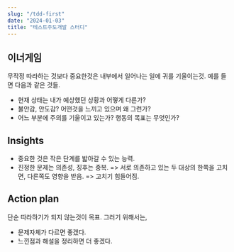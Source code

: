 ```yaml
---
slug: "/tdd-first"
date: "2024-01-03"
title: "테스트주도개발 스터디"
---
```


## 이너게임

무작정 따라하는 것보다 중요한것은 내부에서 일어나는 일에 귀를 기울이는것.
예를 들면 다음과 같은 것들. 

- 현재 상태는 내가 예상했던 상황과 어떻게 다른가?
- 불안감, 안도감? 어떤것을 느끼고 있으며 왜 그런가?
- 어느 부분에 주의를 기울이고 있는가? 행동의 목표는 무엇인가?

## Insights 
- 중요한 것은 작은 단계를 밟아갈 수 있는 능력.
- 진정한 문제는 의존성, 징후는 중복. => 서로 의존하고 있는 두 대상의 한쪽을 고치면, 다른쪽도 영향을 받음. => 고치기 힘들어짐.

## Action plan
단순 따라하기가 되지 않는것이 목표. 
그러기 위해서는,

- 문제자체가 다르면 좋겠다.
- 느낀점과 해설을 정리하면 더 좋겠다.  
